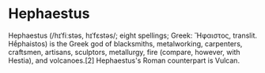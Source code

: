 # Hephaestus
Hephaestus (/hɪˈfiːstəs, hɪˈfɛstəs/; eight spellings; Greek: Ἥφαιστος, translit. Hḗphaistos) is the Greek god of blacksmiths, metalworking, carpenters, craftsmen, artisans, sculptors, metallurgy, fire (compare, however, with Hestia), and volcanoes.[2] Hephaestus's Roman counterpart is Vulcan.
